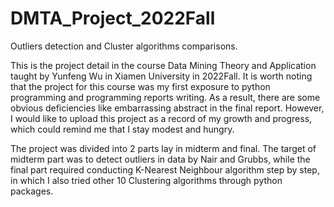 # DMTA_Project_2022Fall
Outliers detection and Cluster algorithms comparisons. 

This is the project detail in the course Data Mining Theory and Application taught by Yunfeng Wu in Xiamen University in 2022Fall. It is worth noting that the project for this course was my first exposure to python programming and programming reports writing. As a result, there are some obvious deficiencies like embarrassing abstract in the final report. However, I would like to upload this project as a record of my growth and progress, which could remind me that I stay modest and hungry.

The project was divided into 2 parts lay in midterm and final. The target of midterm part was to detect outliers in data by Nair and Grubbs, while the final part required conducting K-Nearest Neighbour algorithm step by step, in which I also tried other 10 Clustering algorithms through python packages. 
